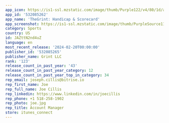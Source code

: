 ```yaml
---
app_icon: https://is1-ssl.mzstatic.com/image/thumb/Purple122/v4/80/1d/a9/801da9f9-d4c6-9536-2a15-20b8a03d88bf/AppIcon-0-0-1x_U007emarketing-0-6-0-sRGB-85-220.png/1024x1024bb.png
app_id: '532085262'
app_name: 'TheGrint: Handicap & Scorecard'
app_screenshot: https://is1-ssl.mzstatic.com/image/thumb/PurpleSource116/v4/bd/d7/74/bdd774bf-eb54-6161-9c27-504d655a11f5/49cb0a3f-8c95-4477-b9fc-45e034a414d6_1242x2208bb__U00281_U0029.png/1242x2208bb.png
category: Sports
country: US
id: JAZttN2nd4uZ
language: en
most_recent_release: '2024-02-20T00:00:00'
publisher_id: '532085265'
publisher_name: Grint LLC
rank: '123'
release_count_in_past_year: '43'
release_count_in_past_year_category: 12
release_count_in_past_year_top_in_category: 34
rep_email: joseph.cillis@bitrise.io
rep_first_name: Joe
rep_full_name: Joe Cillis
rep_linkedin: https://www.linkedin.com/in/joecillis
rep_phone: +1 518-258-1902
rep_photo: joe.jpg
rep_title: Account Manager
store: itunes_connect
---
```


